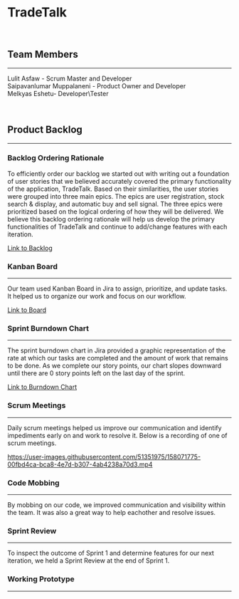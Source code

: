 
# TradeTalk
 
<br/>

## Team Members
---
Lulit Asfaw - Scrum Master and Developer\
Saipavanlumar Muppalaneni - Product Owner and Developer\
Melkyas Eshetu- Developer\Tester

<br/>

## Product Backlog
---

### Backlog Ordering Rationale
To efficiently order our backlog we started out with writing out a foundation of user stories that we believed accurately covered the primary functionality of the application, TradeTalk. Based on their similarities, the user stories were grouped into three main epics. The epics are user registration, stock search & display, and automatic buy and sell signal. The three epics were prioritized based on the logical ordering of how they will be delivered. We believe this backlog ordering rationale will help us develop the primary functionalities of TradeTalk and continue to add/change features with each iteration. 

[Link to Backlog](https://swe6733-2022.atlassian.net/jira/software/projects/WSP/boards/3/backlog)


### Kanban Board 
---
Our team used Kanban Board in Jira to assign, prioritize, and update tasks. It helped us to organize our work and focus on our workflow. 

[Link to Board](https://swe6733-2022.atlassian.net/jira/software/projects/WSP/boards/3)

### Sprint Burndown Chart
---
The sprint burndown chart in Jira provided a graphic representation of the rate at which our tasks are completed and the amount of work that remains to be done. As we complete our story points, our chart slopes downward until there are 0 story points left on the last day of the sprint. 

[Link to Burndown Chart](https://swe6733-2022.atlassian.net/jira/software/projects/WSP/boards/3/reports/burndown)

### Scrum Meetings
---

Daily scrum meetings helped us improve our communication and identify impediments early on and work to resolve it. Below is a recording of one of scrum meetings. 

https://user-images.githubusercontent.com/51351975/158071775-00fbd4ca-bca8-4e7d-b307-4ab4238a70d3.mp4

### Code Mobbing
---
By mobbing on our code, we improved communication and visibility within the team. It was also a great way to help eachother and resolve issues. 


### Sprint Review
---

To inspect the outcome of Sprint 1 and determine features for our next iteration, we held a Sprint Review at the end of Sprint 1. 

### Working Prototype
---

